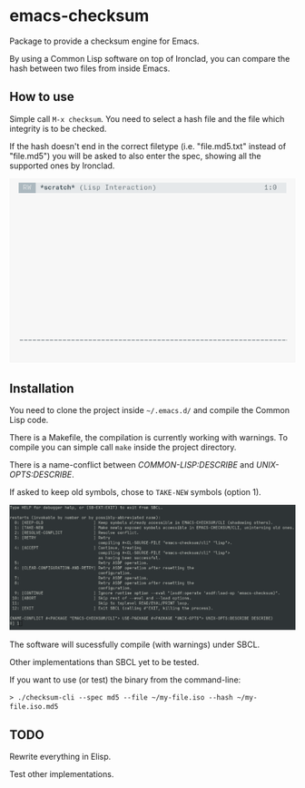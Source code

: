 # emacs-checksum

Package to provide a checksum engine for Emacs.

By using a Common Lisp software on top of Ironclad,
you can compare the hash between two files from inside Emacs.

## How to use

Simple call `M-x checksum`.
You need to select a hash file and the file which integrity is to be checked.

If the hash doesn't end in the correct filetype
(i.e. "file.md5.txt" instead of "file.md5") you will be
asked to also enter the spec, showing all the supported ones by Ironclad.

![working package][1]


## Installation

You need to clone the project inside `~/.emacs.d/`
and compile the Common Lisp code.

There is a Makefile, the compilation is currently working with warnings.
To compile you can simple call `make` inside the project directory.

There is a name-conflict between *COMMON-LISP:DESCRIBE* and *UNIX-OPTS:DESCRIBE*.

If asked to keep old symbols, chose to `TAKE-NEW` symbols (option 1).

![name-conflict warning][2]

The software will sucessfully compile (with warnings) under SBCL.

Other implementations than SBCL yet to be tested.

If you want to use (or test) the binary from the command-line:
```
> ./checksum-cli --spec md5 --file ~/my-file.iso --hash ~/my-file.iso.md5
```

## TODO

Rewrite everything in Elisp.

Test other implementations.

[1]: ./screenshots/emacs-checksum.gif
[2]: ./screenshots/emacs-checksum-warning.png